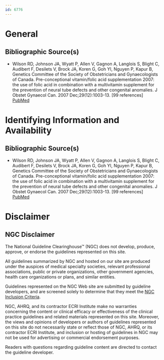 ```yaml
---
id: 6776
---
```


# General

## Bibliographic Source(s)

- Wilson RD, Johnson JA, Wyatt P, Allen V, Gagnon A, Langlois S, Blight C, Audibert F, Desilets V, Brock JA, Koren G, Goh YI, Nguyen P, Kapur B, Genetics Committee of the Society of Obstetricians and Gynaecologists of Canada. Pre-conceptional vitamin/folic acid supplementation 2007: the use of folic acid in combination with a multivitamin supplement for the prevention of neural tube defects and other congenital anomalies. J Obstet Gynaecol Can. 2007 Dec;29(12):1003-13. [99 references] [ PubMed ](http://www.ncbi.nlm.nih.gov/entrez/query.fcgi?cmd=Retrieve&db=pubmed&dopt=Abstract&list_uids=18053387)

# Identifying Information and Availability

## Bibliographic Source(s)

- Wilson RD, Johnson JA, Wyatt P, Allen V, Gagnon A, Langlois S, Blight C, Audibert F, Desilets V, Brock JA, Koren G, Goh YI, Nguyen P, Kapur B, Genetics Committee of the Society of Obstetricians and Gynaecologists of Canada. Pre-conceptional vitamin/folic acid supplementation 2007: the use of folic acid in combination with a multivitamin supplement for the prevention of neural tube defects and other congenital anomalies. J Obstet Gynaecol Can. 2007 Dec;29(12):1003-13. [99 references] [ PubMed ](http://www.ncbi.nlm.nih.gov/entrez/query.fcgi?cmd=Retrieve&db=pubmed&dopt=Abstract&list_uids=18053387)

# Disclaimer

## NGC Disclaimer

The National Guideline Clearinghouse™ (NGC) does not develop, produce, approve, or endorse the guidelines represented on this site.

All guidelines summarized by NGC and hosted on our site are produced under the auspices of medical specialty societies, relevant professional associations, public or private organizations, other government agencies, health care organizations or plans, and similar entities.

Guidelines represented on the NGC Web site are submitted by guideline developers, and are screened solely to determine that they meet the [NGC Inclusion Criteria](/help-and-about/summaries/inclusion-criteria).

NGC, AHRQ, and its contractor ECRI Institute make no warranties concerning the content or clinical efficacy or effectiveness of the clinical practice guidelines and related materials represented on this site. Moreover, the views and opinions of developers or authors of guidelines represented on this site do not necessarily state or reflect those of NGC, AHRQ, or its contractor ECRI Institute, and inclusion or hosting of guidelines in NGC may not be used for advertising or commercial endorsement purposes.

Readers with questions regarding guideline content are directed to contact the guideline developer.


